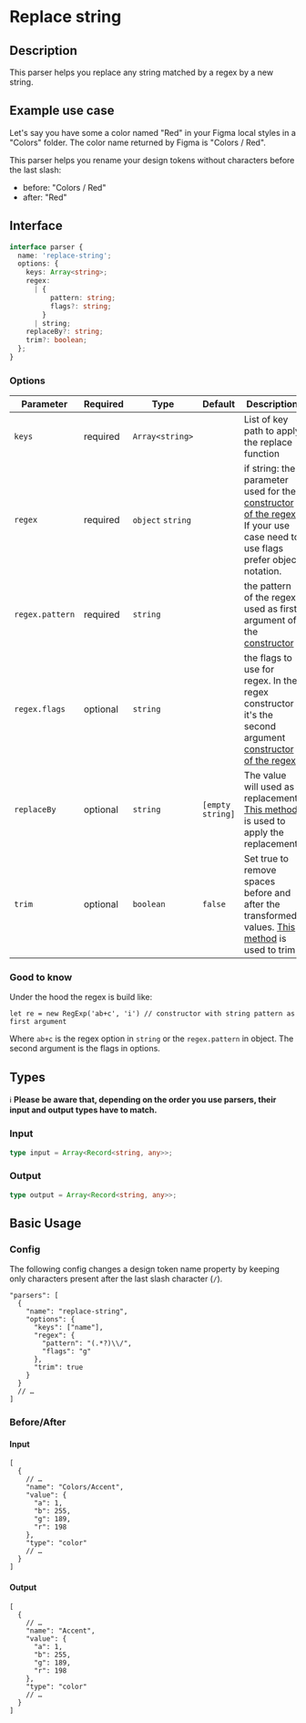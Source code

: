 # Replace string

## Description
This parser helps you replace any string matched by a regex by a new string.

## Example use case
Let's say you have some a color named "Red" in your Figma local styles in a "Colors" folder. The color name returned by Figma is "Colors / Red".

This parser helps you rename your design tokens without characters before the last slash:

- before: "Colors / Red"
- after: "Red"

## Interface

```ts
interface parser {
  name: 'replace-string';
  options: {
    keys: Array<string>;
    regex:
      | {
          pattern: string;
          flags?: string;
        }
      | string;
    replaceBy?: string;
    trim?: boolean;
  };
}
```

### Options

| Parameter       | Required | Type              | Default          | Description                                                                                                                                                                                                                                            |
| --------------- | -------- | ----------------- | ---------------- | ------------------------------------------------------------------------------------------------------------------------------------------------------------------------------------------------------------------------------------------------------ |
| `keys`          | required | `Array<string>`   |                  | List of key path to apply the replace function                                                                                                                                                                                                         |
| `regex`         | required | `object` `string` |                  | if string: the parameter used for the [constructor of the regex](https://developer.mozilla.org/en-US/docs/Web/JavaScript/Reference/Global_Objects/RegExp#literal_notation_and_constructor). If your use case need to use flags prefer object notation. |
| `regex.pattern` | required | `string`          |                  | the pattern of the regex used as first argument of the [constructor](https://developer.mozilla.org/en-US/docs/Web/JavaScript/Reference/Global_Objects/RegExp#literal_notation_and_constructor)                                                         |
| `regex.flags`   | optional | `string`          |                  | the flags to use for regex. In the regex constructor it's the second argument [constructor of the regex](https://developer.mozilla.org/en-US/docs/Web/JavaScript/Reference/Global_Objects/RegExp#literal_notation_and_constructor)                     |
| `replaceBy`     | optional | `string`          | `[empty string]` | The value will used as replacement. [This method](https://developer.mozilla.org/fr/docs/Web/JavaScript/Reference/Global_Objects/String/replace) is used to apply the replacement.                                                                      |
| `trim`          | optional | `boolean`         | `false`          | Set true to remove spaces before and after the transformed values. [This method](https://developer.mozilla.org/fr/docs/Web/JavaScript/Reference/Global_Objects/String/Trim) is used to trim                                                            |

### Good to know

Under the hood the regex is build like:

`let re = new RegExp('ab+c', 'i') // constructor with string pattern as first argument`

Where `ab+c` is the regex option in `string` or the `regex.pattern` in object. The second argument is the flags in options.

## Types

ℹ️ **Please be aware that, depending on the order you use parsers, their input and output types have to match.**

### Input

```ts
type input = Array<Record<string, any>>;
```

### Output

```ts
type output = Array<Record<string, any>>;
```

## Basic Usage

### Config
The following config changes a design token name property by keeping only characters present after the last slash character (`/`).

```jsonc
"parsers": [
  {
    "name": "replace-string",
    "options": {
      "keys": ["name"],
      "regex": {
        "pattern": "(.*?)\\/",
        "flags": "g"
      },
      "trim": true
    }
  }
  // …
]
```

### Before/After

#### Input

```jsonc
[
  {
    // …
    "name": "Colors/Accent",
    "value": {
      "a": 1,
      "b": 255,
      "g": 189,
      "r": 198
    },
    "type": "color"
    // …
  }
]
```

#### Output

```jsonc
[
  {
    // …
    "name": "Accent",
    "value": {
      "a": 1,
      "b": 255,
      "g": 189,
      "r": 198
    },
    "type": "color"
    // …
  }
]
```
